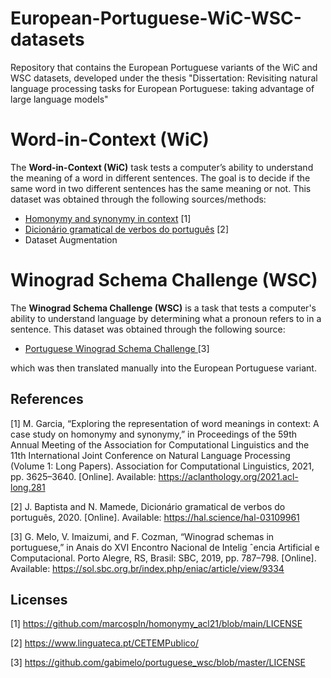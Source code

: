 # European-Portuguese-WiC-WSC-datasets
Repository that contains the European Portuguese variants of the WiC and WSC datasets, developed under the thesis "Dissertation: Revisiting natural language processing tasks for European Portuguese: taking advantage of large language models"

# Word-in-Context (WiC)
 The **Word-in-Context (WiC)** task tests a computer’s ability to understand the meaning of a word in different sentences. The goal is to decide if the same word in two different sentences has the same meaning or not.  This dataset was obtained through the following sources/methods:

- [Homonymy and synonymy in context](https://github.com/marcospln/homonymy_acl21/tree/main) [1]
- [Dicionário gramatical de verbos do português](https://hal.science/hal-03109961) [2]
- Dataset Augmentation

 
# Winograd Schema Challenge (WSC)
 The **Winograd Schema Challenge (WSC)** is a task that tests a computer's ability to understand language by determining what a pronoun refers to in a sentence. This dataset was obtained through the following source:

- [Portuguese Winograd Schema Challenge
](https://github.com/gabimelo/portuguese_wsc) [3]

which was then translated manually into the European Portuguese variant.

## References
<a id="1">[1]</a> 
M. Garcia, “Exploring the representation of word meanings in context: A case study on homonymy
and synonymy,” in Proceedings of the 59th Annual Meeting of the Association for Computational
Linguistics and the 11th International Joint Conference on Natural Language Processing (Volume
1: Long Papers). Association for Computational Linguistics, 2021, pp. 3625–3640. [Online].
Available: https://aclanthology.org/2021.acl-long.281

<a id="2">[2]</a>
J. Baptista and N. Mamede, Dicionário gramatical de verbos do português, 2020. [Online].
Available: https://hal.science/hal-03109961

<a id="3">[3]</a>
G. Melo, V. Imaizumi, and F. Cozman, “Winograd schemas in portuguese,” in Anais do XVI
Encontro Nacional de Intelig ˆencia Artificial e Computacional. Porto Alegre, RS, Brasil: SBC,
2019, pp. 787–798. [Online]. Available: https://sol.sbc.org.br/index.php/eniac/article/view/9334

## Licenses

<a id="1">[1]</a> 
https://github.com/marcospln/homonymy_acl21/blob/main/LICENSE

<a id="2">[2]</a>
https://www.linguateca.pt/CETEMPublico/


<a id="3">[3]</a>
https://github.com/gabimelo/portuguese_wsc/blob/master/LICENSE
